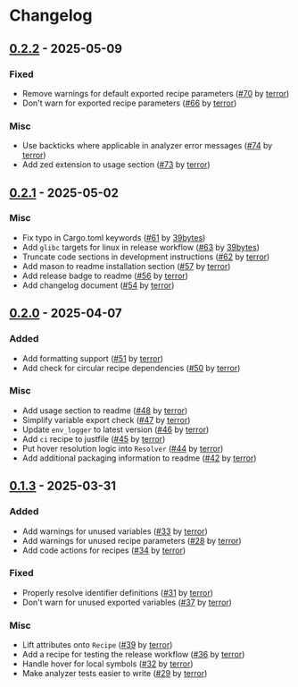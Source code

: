 # Changelog

## [0.2.2](https://github.com/terror/just-lsp/releases/tag/0.2.2) - 2025-05-09

### Fixed

- Remove warnings for default exported recipe parameters ([#70](https://github.com/terror/just-lsp/pull/70) by [terror](https://github.com/terror))
- Don't warn for exported recipe parameters ([#66](https://github.com/terror/just-lsp/pull/66) by [terror](https://github.com/terror))

### Misc

- Use backticks where applicable in analyzer error messages ([#74](https://github.com/terror/just-lsp/pull/74) by [terror](https://github.com/terror))
- Add zed extension to usage section ([#73](https://github.com/terror/just-lsp/pull/73) by [terror](https://github.com/terror))

## [0.2.1](https://github.com/terror/just-lsp/releases/tag/0.2.1) - 2025-05-02

### Misc

- Fix typo in Cargo.toml keywords ([#61](https://github.com/terror/just-lsp/pull/61) by [39bytes](https://github.com/39bytes))
- Add `glibc` targets for linux in release workflow ([#63](https://github.com/terror/just-lsp/pull/63) by [39bytes](https://github.com/39bytes))
- Truncate code sections in development instructions ([#62](https://github.com/terror/just-lsp/pull/62) by [terror](https://github.com/terror))
- Add mason to readme installation section ([#57](https://github.com/terror/just-lsp/pull/57) by [terror](https://github.com/terror))
- Add release badge to readme ([#56](https://github.com/terror/just-lsp/pull/56) by [terror](https://github.com/terror))
- Add changelog document ([#54](https://github.com/terror/just-lsp/pull/54) by [terror](https://github.com/terror))

## [0.2.0](https://github.com/terror/just-lsp/releases/tag/0.2.0) - 2025-04-07

### Added

- Add formatting support ([#51](https://github.com/terror/just-lsp/pull/51) by [terror](https://github.com/terror))
- Add check for circular recipe dependencies ([#50](https://github.com/terror/just-lsp/pull/50) by [terror](https://github.com/terror))

### Misc

- Add usage section to readme ([#48](https://github.com/terror/just-lsp/pull/48) by [terror](https://github.com/terror))
- Simplify variable export check ([#47](https://github.com/terror/just-lsp/pull/47) by [terror](https://github.com/terror))
- Update `env_logger` to latest version ([#46](https://github.com/terror/just-lsp/pull/46) by [terror](https://github.com/terror))
- Add `ci` recipe to justfile ([#45](https://github.com/terror/just-lsp/pull/45) by [terror](https://github.com/terror))
- Put hover resolution logic into `Resolver` ([#44](https://github.com/terror/just-lsp/pull/44) by [terror](https://github.com/terror))
- Add additional packaging information to readme ([#42](https://github.com/terror/just-lsp/pull/42) by [terror](https://github.com/terror))

## [0.1.3](https://github.com/terror/just-lsp/releases/tag/0.1.3) - 2025-03-31

### Added

- Add warnings for unused variables ([#33](https://github.com/terror/just-lsp/pull/33) by [terror](https://github.com/terror))
- Add warnings for unused recipe parameters ([#28](https://github.com/terror/just-lsp/pull/28) by [terror](https://github.com/terror))
- Add code actions for recipes ([#34](https://github.com/terror/just-lsp/pull/34) by [terror](https://github.com/terror))

### Fixed

- Properly resolve identifier definitions ([#31](https://github.com/terror/just-lsp/pull/31) by [terror](https://github.com/terror))
- Don't warn for unused exported variables ([#37](https://github.com/terror/just-lsp/pull/37) by [terror](https://github.com/terror))

### Misc

- Lift attributes onto `Recipe` ([#39](https://github.com/terror/just-lsp/pull/39) by [terror](https://github.com/terror))
- Add a recipe for testing the release workflow ([#36](https://github.com/terror/just-lsp/pull/36) by [terror](https://github.com/terror))
- Handle hover for local symbols ([#32](https://github.com/terror/just-lsp/pull/32) by [terror](https://github.com/terror))
- Make analyzer tests easier to write ([#29](https://github.com/terror/just-lsp/pull/29) by [terror](https://github.com/terror))
